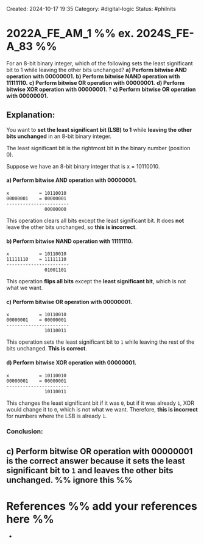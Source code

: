 Created: 2024-10-17 19:35
Category: #digital-logic 
Status: #philnits



# 2022A_FE_AM_1 %% ex. 2024S_FE-A_83 %%

For an 8-bit binary integer, which of the following sets the least significant bit to 1 while leaving the other bits unchanged?
**a) Perform bitwise AND operation with 00000001.** 
**b) Perform bitwise NAND operation with 11111110.** 
**c) Perform bitwise OR operation with 00000001.** 
**d) Perform bitwise XOR operation with 00000001.**
? 
**c) Perform bitwise OR operation with 00000001.**
## Explanation:

You want to **set the least significant bit (LSB) to 1** while **leaving the other bits unchanged** in an 8-bit binary integer.

The least significant bit is the rightmost bit in the binary number (position 0).

Suppose we have an 8-bit binary integer that is x = 10110010.

#### a) Perform bitwise AND operation with 00000001.
	x           = 10110010
	00000001    = 00000001
	-----------------------
	              00000000
This operation clears all bits except the least significant bit. It does **not** leave the other bits unchanged, so **this is incorrect**.
 
#### b) Perform bitwise NAND operation with 11111110.
	x           = 10110010
	11111110    = 11111110
	-----------------------
	              01001101
This operation **flips all bits** except the **least significant bit**, which is not what we want.

#### c) Perform bitwise OR operation with 00000001.
	x           = 10110010
	00000001    = 00000001
	-----------------------
	              10110011
This operation sets the least significant bit to `1` while leaving the rest of the bits unchanged. **This is correct**.
#### d) Perform bitwise XOR operation with 00000001.
	x           = 10110010
	00000001    = 00000001
	-----------------------
	              10110011
This changes the least significant bit if it was `0`, but if it was already `1`, XOR would change it to `0`, which is not what we want. Therefore, **this is incorrect** for numbers where the LSB is already `1`.
### Conclusion: 
**c) Perform bitwise OR operation with 00000001** is the correct answer because it sets the least significant bit to `1` and leaves the other bits unchanged.
%% ignore this %%
---









# References %% add your references here %%
- 